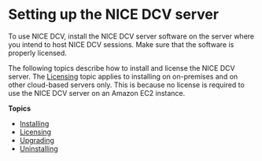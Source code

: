 # Setting up the NICE DCV server<a name="setting-up"></a>

To use NICE DCV, install the NICE DCV server software on the server where you intend to host NICE DCV sessions\. Make sure that the software is properly licensed\.

The following topics describe how to install and license the NICE DCV server\. The [Licensing](setting-up-license.md) topic applies to installing on on\-premises and on other cloud\-based servers only\. This is because no license is required to use the NICE DCV server on an Amazon EC2 instance\.

**Topics**
+ [Installing](setting-up-installing.md)
+ [Licensing](setting-up-license.md)
+ [Upgrading](setting-up-upgrading.md)
+ [Uninstalling](setting-up-uninstalling.md)
